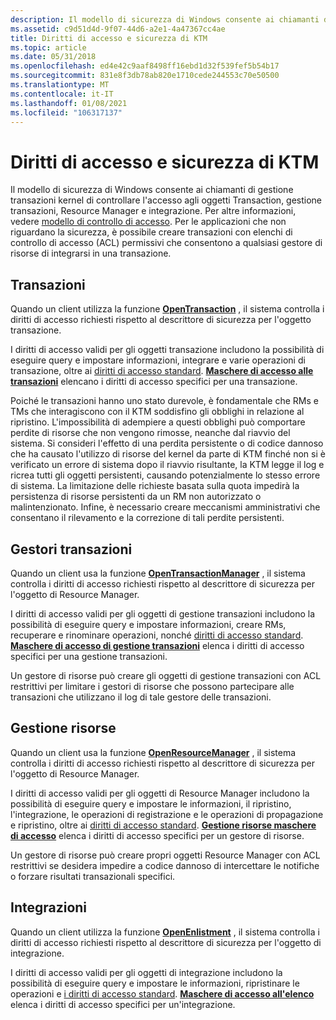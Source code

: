 ```yaml
---
description: Il modello di sicurezza di Windows consente ai chiamanti di gestione transazioni kernel di controllare l'accesso agli oggetti Transaction, gestione transazioni, Resource Manager e integrazione.
ms.assetid: c9d51d4d-9f07-44d6-a2e1-4a47367cc4ae
title: Diritti di accesso e sicurezza di KTM
ms.topic: article
ms.date: 05/31/2018
ms.openlocfilehash: ed4e42c9aaf8498ff16ebd1d32f539fef5b54b17
ms.sourcegitcommit: 831e8f3db78ab820e1710cede244553c70e50500
ms.translationtype: MT
ms.contentlocale: it-IT
ms.lasthandoff: 01/08/2021
ms.locfileid: "106317137"
---
```

# <a name="ktm-security-and-access-rights"></a>Diritti di accesso e sicurezza di KTM

Il modello di sicurezza di Windows consente ai chiamanti di gestione transazioni kernel di controllare l'accesso agli oggetti Transaction, gestione transazioni, Resource Manager e integrazione. Per altre informazioni, vedere [modello di controllo di accesso](/windows/desktop/SecAuthZ/access-control-model). Per le applicazioni che non riguardano la sicurezza, è possibile creare transazioni con elenchi di controllo di accesso (ACL) permissivi che consentono a qualsiasi gestore di risorse di integrarsi in una transazione.

## <a name="transactions"></a>Transazioni

Quando un client utilizza la funzione [**OpenTransaction**](/windows/desktop/api/Ktmw32/nf-ktmw32-opentransaction) , il sistema controlla i diritti di accesso richiesti rispetto al descrittore di sicurezza per l'oggetto transazione.

I diritti di accesso validi per gli oggetti transazione includono la possibilità di eseguire query e impostare informazioni, integrare e varie operazioni di transazione, oltre ai [diritti di accesso standard](/windows/desktop/SecAuthZ/standard-access-rights). [**Maschere di accesso alle transazioni**](transaction-access-masks.md) elencano i diritti di accesso specifici per una transazione.

Poiché le transazioni hanno uno stato durevole, è fondamentale che RMs e TMs che interagiscono con il KTM soddisfino gli obblighi in relazione al ripristino. L'impossibilità di adempiere a questi obblighi può comportare perdite di risorse che non vengono rimosse, neanche dal riavvio del sistema. Si consideri l'effetto di una perdita persistente o di codice dannoso che ha causato l'utilizzo di risorse del kernel da parte di KTM finché non si è verificato un errore di sistema dopo il riavvio risultante, la KTM legge il log e ricrea tutti gli oggetti persistenti, causando potenzialmente lo stesso errore di sistema. La limitazione delle richieste basata sulla quota impedirà la persistenza di risorse persistenti da un RM non autorizzato o malintenzionato. Infine, è necessario creare meccanismi amministrativi che consentano il rilevamento e la correzione di tali perdite persistenti.

## <a name="transaction-managers"></a>Gestori transazioni

Quando un client usa la funzione [**OpenTransactionManager**](/windows/desktop/api/Ktmw32/nf-ktmw32-opentransactionmanager) , il sistema controlla i diritti di accesso richiesti rispetto al descrittore di sicurezza per l'oggetto di Resource Manager.

I diritti di accesso validi per gli oggetti di gestione transazioni includono la possibilità di eseguire query e impostare informazioni, creare RMs, recuperare e rinominare operazioni, nonché [diritti di accesso standard](/windows/desktop/SecAuthZ/standard-access-rights). [**Maschere di accesso di gestione transazioni**](transaction-manager-access-masks.md) elenca i diritti di accesso specifici per una gestione transazioni.

Un gestore di risorse può creare gli oggetti di gestione transazioni con ACL restrittivi per limitare i gestori di risorse che possono partecipare alle transazioni che utilizzano il log di tale gestore delle transazioni.

## <a name="resource-managers"></a>Gestione risorse

Quando un client usa la funzione [**OpenResourceManager**](/windows/desktop/api/Ktmw32/nf-ktmw32-openresourcemanager) , il sistema controlla i diritti di accesso richiesti rispetto al descrittore di sicurezza per l'oggetto di Resource Manager.

I diritti di accesso validi per gli oggetti di Resource Manager includono la possibilità di eseguire query e impostare le informazioni, il ripristino, l'integrazione, le operazioni di registrazione e le operazioni di propagazione e ripristino, oltre ai [diritti di accesso standard](/windows/desktop/SecAuthZ/standard-access-rights). [**Gestione risorse maschere di accesso**](resource-manager-access-masks.md) elenca i diritti di accesso specifici per un gestore di risorse.

Un gestore di risorse può creare propri oggetti Resource Manager con ACL restrittivi se desidera impedire a codice dannoso di intercettare le notifiche o forzare risultati transazionali specifici.

## <a name="enlistments"></a>Integrazioni

Quando un client utilizza la funzione [**OpenEnlistment**](/windows/desktop/api/Ktmw32/nf-ktmw32-openenlistment) , il sistema controlla i diritti di accesso richiesti rispetto al descrittore di sicurezza per l'oggetto di integrazione.

I diritti di accesso validi per gli oggetti di integrazione includono la possibilità di eseguire query e impostare le informazioni, ripristinare le operazioni e [i diritti di accesso standard](/windows/desktop/SecAuthZ/standard-access-rights). [**Maschere di accesso all'elenco**](enlistment-access-masks.md) elenca i diritti di accesso specifici per un'integrazione.

 

 
